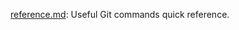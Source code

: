 [reference.md](https://gist.github.com/mitbailey/6ba55e77916e4ca1ebdff4d971e76f51): Useful Git commands quick reference.
